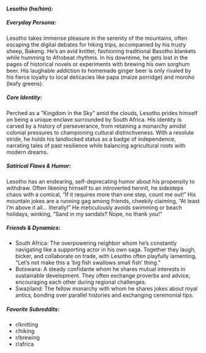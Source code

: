 #### Lesotho (he/him):

##### Everyday Persona:

Lesotho takes immense pleasure in the serenity of the mountains, often escaping the digital debates for hiking trips, accompanied by his trusty sheep, Bakeng. He’s an avid knitter, fashioning traditional Basotho blankets while humming to Afrobeat rhythms. In his downtime, he gets lost in the pages of historical novels or experiments with brewing his own sorghum beer. His laughable addiction to homemade ginger beer is only rivaled by his fierce loyalty to local delicacies like papa (maize porridge) and moroho (leafy greens).

##### Core Identity:

Perched as a "Kingdom in the Sky" amid the clouds, Lesotho prides himself on being a unique enclave surrounded by South Africa. His identity is carved by a history of perseverance, from retaining a monarchy amidst colonial pressures to championing cultural distinctiveness. With a resolute stride, he holds his landlocked status as a badge of independence, narrating tales of past resilience while balancing agricultural roots with modern dreams.

##### Satirical Flaws & Humor:

Lesotho has an endearing, self-deprecating humor about his propensity to withdraw. Often likening himself to an introverted hermit, he sidesteps chaos with a comical, “If it requires more than one step, count me out!” His mountain jokes are a running gag among friends, cheekily claiming, “At least I’m above it all… literally!” He meticulously avoids swimming or beach holidays, winking, “Sand in my sandals? Nope, no thank you!”

##### Friends & Dynamics:

- South Africa: The overpowering neighbor whom he’s constantly navigating like a supporting actor in his own saga. Together they laugh, bicker, and collaborate on trade, with Lesotho often playfully lamenting, “Let’s not make this a ‘big fish swallows small fish’ thing.”
- Botswana: A steady confidante whom he shares mutual interests in sustainable development. They often exchange proverbs and advice, encouraging each other during regional challenges.
- Swaziland: The fellow monarchy with whom he shares jokes about royal antics, bonding over parallel histories and exchanging ceremonial tips.

##### Favorite Subreddits:

- r/knitting
- r/hiking
- r/brewing
- r/africa